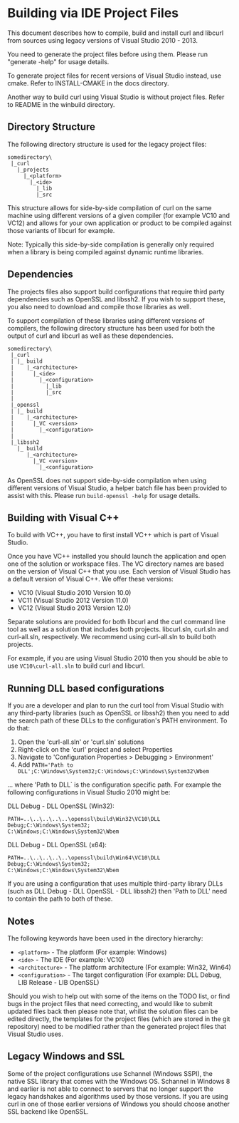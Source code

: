 <!--
Copyright (C) Daniel Stenberg, <daniel@haxx.se>, et al.

SPDX-License-Identifier: curl
-->

Building via IDE Project Files
==============================

This document describes how to compile, build and install curl and libcurl
from sources using legacy versions of Visual Studio 2010 - 2013.

You need to generate the project files before using them. Please run "generate
-help" for usage details.

To generate project files for recent versions of Visual Studio instead, use
cmake. Refer to INSTALL-CMAKE in the docs directory.

Another way to build curl using Visual Studio is without project files. Refer
to README in the winbuild directory.

## Directory Structure

The following directory structure is used for the legacy project files:

    somedirectory\
     |_curl
       |_projects
         |_<platform>
           |_<ide>
             |_lib
             |_src

This structure allows for side-by-side compilation of curl on the same machine
using different versions of a given compiler (for example VC10 and VC12) and
allows for your own application or product to be compiled against those
variants of libcurl for example.

Note: Typically this side-by-side compilation is generally only required when
a library is being compiled against dynamic runtime libraries.

## Dependencies

The projects files also support build configurations that require third party
dependencies such as OpenSSL and libssh2. If you wish to support these, you
also need to download and compile those libraries as well.

To support compilation of these libraries using different versions of
compilers, the following directory structure has been used for both the output
of curl and libcurl as well as these dependencies.

    somedirectory\
     |_curl
     | |_ build
     |    |_<architecture>
     |      |_<ide>
     |        |_<configuration>
     |          |_lib
     |          |_src
     |
     |_openssl
     | |_ build
     |    |_<architecture>
     |      |_VC <version>
     |        |_<configuration>
     |
     |_libssh2
       |_ build
          |_<architecture>
            |_VC <version>
              |_<configuration>

As OpenSSL does not support side-by-side compilation when using different
versions of Visual Studio, a helper batch file has been provided to assist
with this. Please run `build-openssl -help` for usage details.

## Building with Visual C++

To build with VC++, you have to first install VC++ which is part of Visual
Studio.

Once you have VC++ installed you should launch the application and open one of
the solution or workspace files. The VC directory names are based on the
version of Visual C++ that you use. Each version of Visual Studio has a
default version of Visual C++. We offer these versions:

 - VC10      (Visual Studio 2010 Version 10.0)
 - VC11      (Visual Studio 2012 Version 11.0)
 - VC12      (Visual Studio 2013 Version 12.0)

Separate solutions are provided for both libcurl and the curl command line
tool as well as a solution that includes both projects. libcurl.sln, curl.sln
and curl-all.sln, respectively. We recommend using curl-all.sln to build both
projects.

For example, if you are using Visual Studio 2010 then you should be able to
use `VC10\curl-all.sln` to build curl and libcurl.

## Running DLL based configurations

If you are a developer and plan to run the curl tool from Visual Studio with
any third-party libraries (such as OpenSSL or libssh2) then you need to add
the search path of these DLLs to the configuration's PATH environment. To do
that:

 1. Open the 'curl-all.sln' or 'curl.sln' solutions
 2. Right-click on the 'curl' project and select Properties
 3. Navigate to 'Configuration Properties > Debugging > Environment'
 4. Add `PATH='Path to DLL';C:\Windows\System32;C:\Windows;C:\Windows\System32\Wbem`

... where 'Path to DLL` is the configuration specific path. For example the
following configurations in Visual Studio 2010 might be:

DLL Debug - DLL OpenSSL (Win32):

    PATH=..\..\..\..\..\openssl\build\Win32\VC10\DLL Debug;C:\Windows\System32;
    C:\Windows;C:\Windows\System32\Wbem

DLL Debug - DLL OpenSSL (x64):

    PATH=..\..\..\..\..\openssl\build\Win64\VC10\DLL Debug;C:\Windows\System32;
    C:\Windows;C:\Windows\System32\Wbem

If you are using a configuration that uses multiple third-party library DLLs
(such as DLL Debug - DLL OpenSSL - DLL libssh2) then 'Path to DLL' need to
contain the path to both of these.

## Notes

The following keywords have been used in the directory hierarchy:

 - `<platform>`      - The platform (For example: Windows)
 - `<ide>`           - The IDE (For example: VC10)
 - `<architecture>`  - The platform architecture (For example: Win32, Win64)
 - `<configuration>` - The target configuration (For example: DLL Debug, LIB
   Release - LIB OpenSSL)

Should you wish to help out with some of the items on the TODO list, or find
bugs in the project files that need correcting, and would like to submit
updated files back then please note that, whilst the solution files can be
edited directly, the templates for the project files (which are stored in the
git repository) need to be modified rather than the generated project files
that Visual Studio uses.

## Legacy Windows and SSL

Some of the project configurations use Schannel (Windows SSPI), the native SSL
library that comes with the Windows OS. Schannel in Windows 8 and earlier is
not able to connect to servers that no longer support the legacy handshakes
and algorithms used by those versions. If you are using curl in one of those
earlier versions of Windows you should choose another SSL backend like
OpenSSL.
